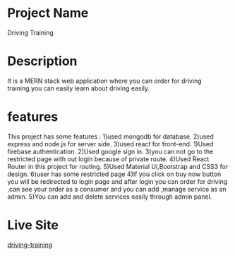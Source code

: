 # Project Name

Driving Training

# Description
It is a MERN stack web application where you can order for driving training.you can easily learn about driving easily.

# features
This project has some features :
1)used mongodb for database.
2)used express and node.js for server side.
3)used react for front-end.
1)Used firebase authentication.
2)Used google sign in.
3)you can not go to the restricted page with out login because of private route.
4)Used React Router in this project for routing.
5)Used Material Ui,Bootstrap and CSS3 for design.
6)user has some restricted page
4)If you click on buy now button you will be redirected to login page and after login you can order for driving ,can see your order as a consumer and you can add ,manage  service as an admin.
5)You can add and delete services easily through admin panel.

# Live Site

[driving-training](https://driving-training-c9c42.web.app/)